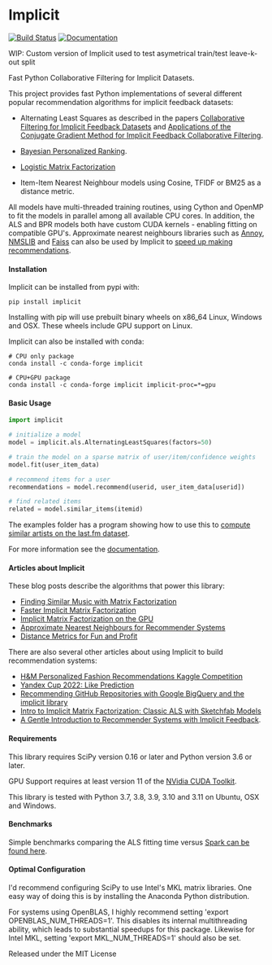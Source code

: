Implicit
=======

[![Build
Status](https://github.com/benfred/implicit/workflows/Build/badge.svg)](https://github.com/benfred/implicit/actions?query=workflow%3ABuild+branch%3Amain)
[![Documentation](https://img.shields.io/badge/documentation-blue.svg)](https://benfred.github.io/implicit/)

WIP: Custom version of Implicit used to test asymetrical train/test leave-k-out split

Fast Python Collaborative Filtering for Implicit Datasets.

This project provides fast Python implementations of several different popular recommendation algorithms for
implicit feedback datasets:

 * Alternating Least Squares as described in the papers [Collaborative Filtering for Implicit Feedback Datasets](http://yifanhu.net/PUB/cf.pdf) and [Applications of the Conjugate Gradient Method for Implicit
Feedback Collaborative Filtering](https://pdfs.semanticscholar.org/bfdf/7af6cf7fd7bb5e6b6db5bbd91be11597eaf0.pdf).

 * [Bayesian Personalized Ranking](https://arxiv.org/pdf/1205.2618.pdf).

 * [Logistic Matrix Factorization](https://web.stanford.edu/~rezab/nips2014workshop/submits/logmat.pdf)

 * Item-Item Nearest Neighbour models using Cosine, TFIDF or BM25 as a distance metric.

All models have multi-threaded training routines, using Cython and OpenMP to fit the models in
parallel among all available CPU cores.  In addition, the ALS and BPR models both have custom CUDA
kernels - enabling fitting on compatible GPU's. Approximate nearest neighbours libraries such as [Annoy](https://github.com/spotify/annoy), [NMSLIB](https://github.com/searchivarius/nmslib)
and [Faiss](https://github.com/facebookresearch/faiss) can also be used by Implicit to [speed up
making recommendations](https://www.benfrederickson.com/approximate-nearest-neighbours-for-recommender-systems/).

#### Installation

Implicit can be installed from pypi with:

```
pip install implicit
```

Installing with pip will use prebuilt binary wheels on x86_64 Linux, Windows
and OSX. These wheels include GPU support on Linux.

Implicit can also be installed with conda:

```
# CPU only package
conda install -c conda-forge implicit

# CPU+GPU package
conda install -c conda-forge implicit implicit-proc=*=gpu
```

#### Basic Usage

```python
import implicit

# initialize a model
model = implicit.als.AlternatingLeastSquares(factors=50)

# train the model on a sparse matrix of user/item/confidence weights
model.fit(user_item_data)

# recommend items for a user
recommendations = model.recommend(userid, user_item_data[userid])

# find related items
related = model.similar_items(itemid)
```

The examples folder has a program showing how to use this to [compute similar artists on the
last.fm dataset](https://github.com/benfred/implicit/blob/master/examples/lastfm.py).

For more information see the [documentation](https://benfred.github.io/implicit/).

#### Articles about Implicit

These blog posts describe the algorithms that power this library:

 * [Finding Similar Music with Matrix Factorization](https://www.benfrederickson.com/matrix-factorization/)
 * [Faster Implicit Matrix Factorization](https://www.benfrederickson.com/fast-implicit-matrix-factorization/)
 * [Implicit Matrix Factorization on the GPU](https://www.benfrederickson.com/implicit-matrix-factorization-on-the-gpu/)
 * [Approximate Nearest Neighbours for Recommender Systems](https://www.benfrederickson.com/approximate-nearest-neighbours-for-recommender-systems/)
 * [Distance Metrics for Fun and Profit](https://www.benfrederickson.com/distance-metrics/)

There are also several other articles about using Implicit to build recommendation systems:
 * [H&M Personalized Fashion Recommendations Kaggle Competition](https://www.kaggle.com/competitions/h-and-m-personalized-fashion-recommendations/discussion/324129)
 * [Yandex Cup 2022: Like Prediction](https://github.com/greenwolf-nsk/yandex-cup-2022-recsys)
 * [Recommending GitHub Repositories with Google BigQuery and the implicit library](https://medium.com/@jbochi/recommending-github-repositories-with-google-bigquery-and-the-implicit-library-e6cce666c77)
 * [Intro to Implicit Matrix Factorization: Classic ALS with Sketchfab Models](http://blog.ethanrosenthal.com/2016/10/19/implicit-mf-part-1/)
 * [A Gentle Introduction to Recommender Systems with Implicit Feedback](https://jessesw.com/Rec-System/).


#### Requirements

This library requires SciPy version 0.16 or later and Python version 3.6 or later.

GPU Support requires at least version 11 of the [NVidia CUDA Toolkit](https://developer.nvidia.com/cuda-downloads).

This library is tested with Python 3.7, 3.8, 3.9, 3.10 and 3.11 on Ubuntu, OSX and Windows.

#### Benchmarks

Simple benchmarks comparing the ALS fitting time versus [Spark can be found here](https://github.com/benfred/implicit/tree/master/benchmarks).

#### Optimal Configuration

I'd recommend configuring SciPy to use Intel's MKL matrix libraries. One easy way of doing this is by installing the Anaconda Python distribution.

For systems using OpenBLAS, I highly recommend setting 'export OPENBLAS_NUM_THREADS=1'. This
disables its internal multithreading ability, which leads to substantial speedups for this
package. Likewise for Intel MKL, setting 'export MKL_NUM_THREADS=1' should also be set.

Released under the MIT License
